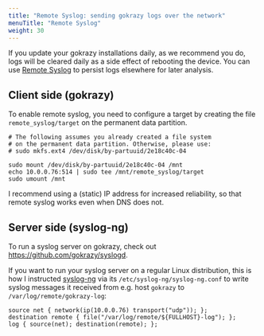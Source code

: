 ```yaml
---
title: "Remote Syslog: sending gokrazy logs over the network"
menuTitle: "Remote Syslog"
weight: 30
---
```


If you update your gokrazy installations daily, as we recommend you do, logs
will be cleared daily as a side effect of rebooting the device. You can use
[Remote Syslog](https://en.wikipedia.org/wiki/Syslog#Network_protocol) to
persist logs elsewhere for later analysis.

## Client side (gokrazy)

To enable remote syslog, you need to configure a target by creating the file
`remote_syslog/target` on the permanent data partition.

```shell
# The following assumes you already created a file system
# on the permanent data partition. Otherwise, please use:
# sudo mkfs.ext4 /dev/disk/by-partuuid/2e18c40c-04

sudo mount /dev/disk/by-partuuid/2e18c40c-04 /mnt
echo 10.0.0.76:514 | sudo tee /mnt/remote_syslog/target
sudo umount /mnt
```

I recommend using a (static) IP address for increased reliability, so that
remote syslog works even when DNS does not.

## Server side (syslog-ng)

To run a syslog server on gokrazy, check out https://github.com/gokrazy/syslogd.

If you want to run your syslog server on a regular Linux distribution, this is
how I instructed [syslog-ng](https://en.wikipedia.org/wiki/Syslog-ng) via its
`/etc/syslog-ng/syslog-ng.conf` to write syslog messages it received from
e.g. host `gokrazy` to `/var/log/remote/gokrazy-log`:

```
source net { network(ip(10.0.0.76) transport("udp")); };
destination remote { file("/var/log/remote/${FULLHOST}-log"); };
log { source(net); destination(remote); };
```
